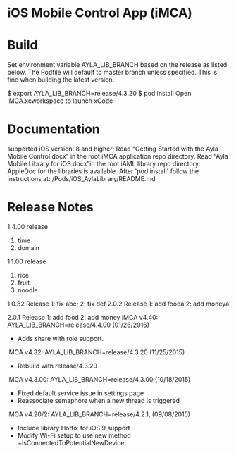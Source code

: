iOS Mobile Control App (iMCA)
=============================

Build
=====
Set environment variable AYLA_LIB_BRANCH based on the release as listed below. The Podfile will default to master branch unless specified. This is fine when building the latest version.

$ export AYLA_LIB_BRANCH=release/4.3.20
$ pod install
Open iMCA.xcworkspace to launch xCode


Documentation
=============
supported iOS version: 8 and higher;
Read “Getting Started with the Ayla Mobile Control.docx” in the root iMCA application repo directory.
Read “Ayla Mobile Library for iOS.docx”in the root iAML library repo directory.
AppleDoc for the libraries is available. After 'pod install' follow the instructions at:
  <repo>/Pods/iOS_AylaLibrary/README.md


Release Notes
=============
1.4.00 release
1) time
2) domain

1.1.00 release
1) rice
2) fruit
3) noodle

1.0.32 Release
1: fix abc; 2: fix def
2.0.2 Release
1: add fooda
2: add moneya

2.0.1 Release
1: add food
2: add money
iMCA v4.40: AYLA_LIB_BRANCH=release/4.4.00 (01/26/2016)
- Adds share with role support.

iMCA v4.32: AYLA_LIB_BRANCH=release/4.3.20 (11/25/2015)
- Rebuild with release/4.3.20

iMCA v4.3.00: AYLA_LIB_BRANCH=release/4.3.00 (10/18/2015)
- Fixed default service issue in settings page
- Reassociate semaphore when a new thread is triggered

iMCA v4.20/2: AYLA_LIB_BRANCH=release/4.2.1,  (09/08/2015)
- Include library Hotfix for iOS 9 support
- Modify Wi-Fi setup to use new method +isConnectedToPotentialNewDevice

